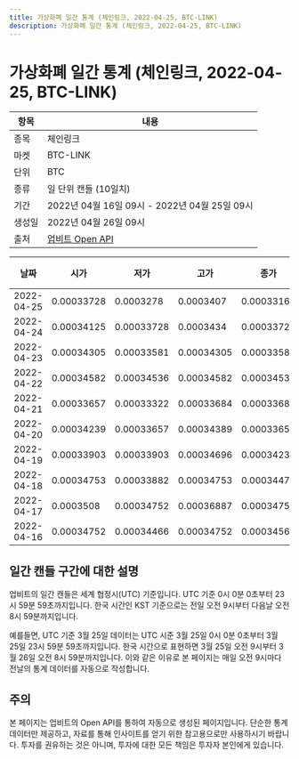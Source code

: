 ```yaml
---
title: 가상화폐 일간 통계 (체인링크, 2022-04-25, BTC-LINK)
description: 가상화폐 일간 통계 (체인링크, 2022-04-25, BTC-LINK)
---
```



가상화폐 일간 통계 (체인링크, 2022-04-25, BTC-LINK)
===

|항목|내용|
|--|--|
|종목|체인링크|
|마켓|BTC-LINK|
|단위|BTC|
|종류|일 단위 캔들 (10일치)|
|기간|2022년 04월 16일 09시 - 2022년 04월 25일 09시|
|생성일|2022년 04월 26일 09시|
|출처|[업비트 Open API](https://docs.upbit.com)|


|날짜|시가|저가|고가|종가|비고|
|--|--|--|--|--|--|
|2022-04-25|0.00033728|0.0003278|0.0003407|0.00033168|    |
|2022-04-24|0.00034125|0.00033728|0.0003434|0.00033728|    |
|2022-04-23|0.00034305|0.00033581|0.00034305|0.00033581|    |
|2022-04-22|0.00034582|0.00034536|0.00034582|0.00034536|    |
|2022-04-21|0.00033657|0.00033322|0.00033684|0.00033684|    |
|2022-04-20|0.00034239|0.00033657|0.00034389|0.00033657|    |
|2022-04-19|0.00033903|0.00033903|0.00034696|0.00034239|    |
|2022-04-18|0.00034753|0.00033882|0.00034753|0.00034473|    |
|2022-04-17|0.0003508|0.00034752|0.00036887|0.00034753|    |
|2022-04-16|0.00034752|0.00034466|0.00034752|0.00034569|    |


일간 캔들 구간에 대한 설명
---


업비트의 일간 캔들은 세계 협정시(UTC) 기준입니다. 
UTC 기준 0시 0분 0초부터 23시 59분 59초까지입니다. 
한국 시간인 KST 기준으로는 전일 오전 9시부터 다음날 오전 8시 59분까지입니다. 


예를들면, UTC 기준 3월 25일 데이터는 UTC 시준 3월 25일 0시 0분 0초부터 3월 25일 23시 59분 59초까지입니다. 
한국 시간으로 표현하면 3월 25일 오전 9시부터 3월 26일 오전 8시 59분까지입니다. 
이와 같은 이유로 본 페이지는 매일 오전 9시마다 전날의 통계 데이터를 자동으로 작성합니다. 


주의
---


본 페이지는 업비트의 Open API를 통하여 자동으로 생성된 페이지입니다. 
단순한 통계 데이터만 제공하고, 자료를 통해 인사이트를 얻기 위한 참고용으로만 사용하시기 바랍니다. 
투자를 권유하는 것은 아니며, 투자에 대한 모든 책임은 투자자 본인에게 있습니다. 
